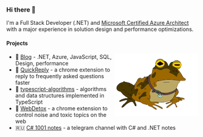 ### Hi there 👋

I'm a Full Stack Developer (.NET) and [Microsoft Certified Azure Architect](https://www.youracclaim.com/badges/64b5a7a0-ff44-4794-b415-e2312e31c814) with a major experience in solution design and performance optimizations.

#### Projects

<img src="https://github.com/FSou1/FSou1/blob/master/giphy-0.gif" data-canonical-src="https://github.com/FSou1/FSou1/blob/master/giphy-0.gif" width="220" align="right" />

- 📝 [Blog](https://fsou1.github.io/) - .NET, Azure, JavaScript, SQL, Design, performance
- 🙋 [QuickReply](https://chrome.google.com/webstore/detail/quickreply/enngmhjfhandgjeccahinpmjfmllklki) - a chrome extension to reply to frequently asked questions faster
- 🔖 [typescript-algorithms](https://github.com/FSou1/typescript-algorithms) - algorithms and data structures implemented in TypeScript
- 🚿 [WebDetox](https://chrome.google.com/webstore/detail/webdetox/jglmleifkehhcmheadecpeoohaagakio) - a chrome extension to control noise and toxic topics on the web
- :ru: [C# 1001 notes](https://t.me/csharp_1001_notes) - a telegram channel with C# and .NET notes
